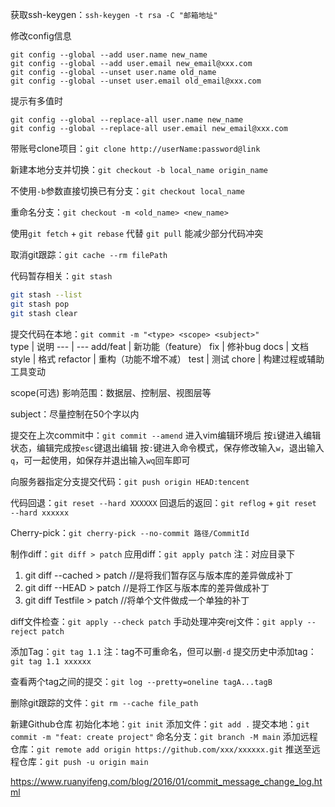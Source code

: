 获取ssh-keygen：`ssh-keygen -t rsa -C "邮箱地址"`

修改config信息
```
git config --global --add user.name new_name
git config --global --add user.email new_email@xxx.com
git config --global --unset user.name old_name
git config --global --unset user.email old_email@xxx.com 
```
提示有多值时
```
git config --global --replace-all user.name new_name
git config --global --replace-all user.email new_email@xxx.com
```

带账号clone项目：`git clone http://userName:password@link`

新建本地分支并切换：`git checkout -b local_name origin_name`

不使用`-b`参数直接切换已有分支：`git checkout local_name`

重命名分支：`git checkout -m <old_name> <new_name>`

使用`git fetch` + `git rebase` 代替 `git pull` 能减少部分代码冲突

取消git跟踪：`git cache --rm filePath`

代码暂存相关：`git stash`
```bash
git stash --list
git stash pop
git stash clear
```

提交代码在本地：`git commit -m "<type> <scope> <subject>"`  
type | 说明
--- | ---
add/feat | 新功能（feature）
fix | 修补bug
docs | 文档
style | 格式
refactor | 重构（功能不增不减）
test | 测试
chore | 构建过程或辅助工具变动

scope(可选)
影响范围：数据层、控制层、视图层等

subject：尽量控制在50个字以内

提交在上次commit中：`git commit --amend`
进入vim编辑环境后
按`i`键进入编辑状态，编辑完成按`esc`键退出编辑
按`:`键进入命令模式，保存修改输入`w`，退出输入`q`，可一起使用，如保存并退出输入`wq`回车即可

向服务器指定分支提交代码：`git push origin HEAD:tencent`

代码回退：`git reset --hard XXXXXX`
回退后的返回：`git reflog` + `git reset --hard xxxxxx`

Cherry-pick：`git cherry-pick --no-commit 路径/CommitId`

制作diff：`git diff > patch` 应用diff：`git apply patch` 注：对应目录下  
1. git diff --cached > patch //是将我们暂存区与版本库的差异做成补丁
2. git diff --HEAD > patch //是将工作区与版本库的差异做成补丁
3. git diff Testfile > patch //将单个文件做成一个单独的补丁

diff文件检查：`git apply --check patch` 手动处理冲突rej文件：`git apply --reject patch`

添加Tag：`git tag 1.1` 注：tag不可重命名，但可以删`-d` 提交历史中添加tag：`git tag 1.1 xxxxxx`  

查看两个tag之间的提交：`git log --pretty=oneline tagA...tagB`

删除git跟踪的文件：`git rm --cache file_path`

新建Github仓库
初始化本地：`git init`
添加文件：`git add .`
提交本地：`git commit -m "feat: create project"`
命名分支：`git branch -M main`
添加远程仓库：`git remote add origin https://github.com/xxx/xxxxxx.git`
推送至远程仓库：`git push -u origin main`

https://www.ruanyifeng.com/blog/2016/01/commit_message_change_log.html